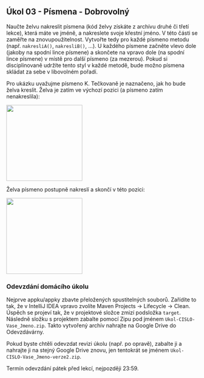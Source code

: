 Úkol 03 - Písmena - Dobrovolný
-------------------

Naučte želvu nakreslit písmena (kód želvy získáte z archívu druhé či třetí lekce), která máte ve jméně, a nakreslete svoje křestní jméno.
V této části se zaměřte na znovupoužitelnost.
Vytvořte tedy pro každé písmeno metodu (např. `nakresliA()`, `nakresliB()`, ...).
U každého písmene začněte vlevo dole (jakoby na spodní lince písmene) a skončete na vpravo dole (na spodní lince písmene) v místě pro další písmeno (za mezerou).
Pokud si disciplinovaně udržíte tento styl v každé metodě, bude možno písmena skládat za sebe v libovolném pořadí.

Pro ukázku uvažujme písmeno K. Tečkovaně je naznačeno, jak ho bude želva kreslit. Želva je zatím ve výchozí pozici (a písmeno zatím nenakreslila):

<img src="img/ukol03-pismeno-zacatek.svg" height="200" />


Želva písmeno postupně nakreslí a skončí v této pozici:

<img src="img/ukol03-pismeno-konec.svg" height="200" />

### Odevzdání domácího úkolu

Nejprve appku/appky zbavte přeložených spustitelných souborů.
Zařídíte to tak, že v IntelliJ IDEA vpravo zvolíte
Maven Projects -> Lifecycle -> Clean.
Úspěch se projeví tak, že v projektové složce zmizí
podsložka `target`.
Následně složku s projektem
zabalte pomocí Zipu pod jménem `Ukol-CISLO-Vase_Jmeno.zip`.
Takto vytvořený archív nahrajte na Google Drive do Odevzdávárny.

Pokud byste chtěli odevzdat revizi úkolu (např. po opravě),
zabalte ji a nahrajte ji na stejný Google Drive znovu,
jen tentokrát se jménem `Ukol-CISLO-Vase_Jmeno-verze2.zip`.

Termín odevzdání pátek před lekcí, nejpozději 23:59.

